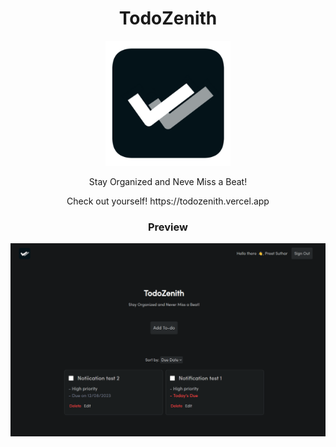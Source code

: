 <div align=center>
  
# TodoZenith
  
  <img width="200px" height="200px" src="./src/images/favicon.png"/>
  
  <p>
   Stay Organized and Neve Miss a Beat!
  </p>

  <p>
    Check out yourself! https://todozenith.vercel.app
  </p>

### Preview

![Preview](src/images/preview.png)

</div>
